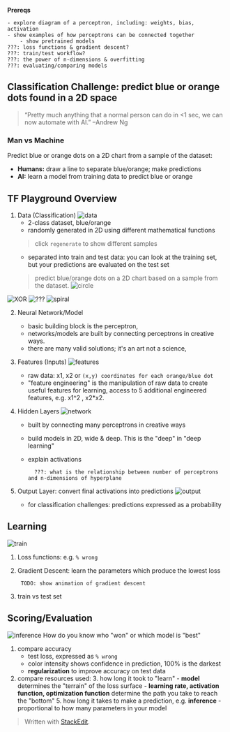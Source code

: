**Prereqs**
```
- explore diagram of a perceptron, including: weights, bias, activation
- show examples of how perceptrons can be connected together
	- show pretrained models
???: loss functions & gradient descent?
???: train/test workflow?
???: the power of n-dimensions & overfitting
???: evaluating/comparing models

```




## Classification Challenge: predict blue or orange dots found in a 2D space
> “Pretty much anything that a normal person can do in <1 sec, we can now automate with AI.” –Andrew Ng
### Man vs Machine
Predict blue or orange dots on a 2D chart from a sample of the dataset:
-	**Humans:** draw a line to separate blue/orange; make predictions
-	**AI:** learn a model from training data to predict blue or orange
	
## TF Playground Overview
1. Data (Classification)
![data](https://i.postimg.cc/t4qm8psS/tf-playground-data.png)
	- 2-class dataset, blue/orange
	- randomly generated in 2D using different mathematical functions
	> click `regenerate` to show different samples					
	- separated into train and test data: you can look at the training set, but your predictions are evaluated on the test set
	> predict blue/orange dots on a 2D chart based on a sample from the dataset.
![circle](https://i.postimg.cc/cHqGVcW3/tfp-data1.png)

![XOR](https://i.postimg.cc/25LfcKsm/tfp-data2.png)
![???](https://i.postimg.cc/cHQGZ81b/tfp-data3.png)
![spiral](https://i.postimg.cc/SRkFKNJN/tfp-data4.png)

	
2. Neural Network/Model
	- basic building block is the perceptron,  
	- networks/models are built by connecting perceptrons in creative ways. 
	- there are many valid solutions; it's an art not a science, 

3. Features (Inputs)
![features](https://i.postimg.cc/Mp9rSNRW/tf-playground-features.png)
	- raw data: x1, x2  or `(x,y) coordinates for each orange/blue dot`
	- "feature engineering" is the manipulation of raw data to create useful features for learning, access to 5 additional engineered features, e.g. x1^2 , x2*x2.
	
4. Hidden Layers
![network](https://i.postimg.cc/CKdrL7Hb/rf-playground-network.png)
	- built by connecting many perceptrons in creative ways
	- build models in 2D, wide & deep. This is the "deep" in "deep learning"
	- explain activations
			
			???: what is the relationship between number of perceptrons and n-dimensions of hyperplane
			
5. Output Layer: convert final activations into predictions
![output](https://i.postimg.cc/tgfS162w/tf-playground-ouput.png)
	- for classification challenges: predictions expressed as a probability

## Learning
![train](https://i.postimg.cc/zX1QSn81/tf-playground-train.png)
1. Loss functions: e.g. `% wrong`
2. Gradient Descent: learn the parameters which produce the lowest loss

		TODO: show animation of gradient descent
4. train vs test set

## Scoring/Evaluation
![inference](https://i.postimg.cc/1tqWDzdt/tf-playground-predict.png)
How do you know who  "won" or which model is "best"
1. compare accuracy
	- test loss, expressed as `% wrong`
	- color intensity shows confidence in prediction, 100% is the darkest
	- **regularization** to improve accuracy on test data
2. compare resources used:
	3. how long it took to "learn"
		- **model** determines the "terrain" of the loss surface
		- **learning rate, activation function, optimization function** determine the path you take to reach the "bottom"
	5. how long it takes to make a prediction, e.g. **inference**
		- proportional to how many parameters in your model


> Written with [StackEdit](https://stackedit.io/).
<!--stackedit_data:
eyJoaXN0b3J5IjpbNjA1MTkzMjQxLC05NDUzODczOTMsMTY3Nz
E1NzY1NiwtNDM3MjM4MjQ3XX0=
-->